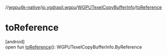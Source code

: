 //[wgpu4k-native](../../../index.md)/[io.ygdrasil.wgpu](../index.md)/[WGPUTexelCopyBufferInfo](index.md)/[toReference](to-reference.md)

# toReference

[android]\
open fun [toReference](to-reference.md)(): WGPUTexelCopyBufferInfo.ByReference